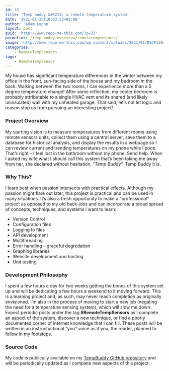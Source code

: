 ```yaml
---
id: 33
title: 'Temp buddy &#8211; a remote temperature system'
date: '2021-01-25T10:03:52+05:00'
author: 'Adam Leone'
layout: post
guid: 'http://www.repo-me-this.com/?p=33'
permalink: /temp-buddy-overview/remotetempsensors/
image: 'http://www.repo-me-this.com/wp-content/uploads/2021/01/DSCF1364-1200x800.jpg'
categories:
    - RemoteTempSensors
tags:
    - RemoteTempSensor
---
```


My house has significant temperature differences in the winter between my office in the front, sun-facing side of the house and my bedroom in the back. Walking between the two rooms, I can experience more than a 5 degree temperature change! After some reflection, my cooler bedroom is probably attributable to a single HVAC vent and its shared (and likely uninsulated) wall with my unheated garage. That said, let’s not let logic and reason stop us from pursuing an interesting project!

### Project Overview

My starting vision is to measure temperatures from different rooms using remote sensors units, collect them using a central server, save them to a database for historical analysis, and display the results in a webpage so I can review current and trending temperatures on my phone while I poop. That’s right – I feel lost in the bathroom without my phone. Send help. When I asked my wife what I should call this system that’s been taking me away from her, she declared without hesitation, “*Temp Buddy*“. Temp Buddy it is.

### Why This?

I learn best when passion intersects with practical effects. Although my passion might flare out later, this project is practical and can be used in many situations. It’s also a fresh opportunity to make a “professional” project as opposed to my old hack-jobs and can incorporate a broad spread of concepts, techniques, and systems I want to learn:

- Version Control
- Configuration files
- Logging to files
- API development
- Multithreading
- Error handling – graceful degredation
- Graphing libraries
- Website development and hosting
- Unit testing

### Development Philosophy

I spent a few hours a day for two weeks getting the bones of this system set up and will be dedicating a few hours a weekend to it moving forward. This is a learning project and, as such, may never reach completion as originally envisioned. I’m also in the process of moving to start a new job (negating the need for a temperature sensing system), which will slow me down. Expect periodic posts under the tag **\#RemoteTempSensors** as I complete an aspect of the system, discover a new technique, or find a poorly documented corner of internet knowledge that I can fill. These posts will be written in an instructuctional “you” voice as if you, the reader, planned to follow in my footsteps.

### Source Code

My code is publically available on my [TempBuddy GitHub repository](https://github.com/ildrummer/TempBuddy) and will be periodically updated as I complete new aspects of this project.